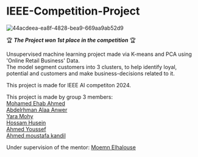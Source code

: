 # IEEE-Competition-Project
![44acdeea-ea8f-4828-bea9-669aa9ab52d9](https://github.com/MohamedEh-ab/IEEE-Customer-Segmentation/assets/109830342/23eeac55-cf93-4ba8-a2ce-62561030c0d6)

🏆  ___The Project won 1st place in the competition___ 🏆   

Unsupervised machine learning project made via K-means and PCA using 'Online Retail Business' Data.  
The model segment customers into 3 clusters, to help identify loyal, potential and customers and make business-decisions related to it.  

This project is made for IEEE AI competiton 2024.  

This project is made by group 3 members:  
[Mohamed Ehab Ahmed](https://github.com/MohamedEh-ab)  
[Abdelrhman Alaa Anwer](https://github.com/NA70X)  
[Yara Mohy](https://github.com/YaraMohy)  
[Hossam Husein](https://github.com/hossam883)  
[Ahmed Youssef](https://github.com/ahmedyoussef11)  
[Ahmed moustafa kandil](https://github.com/Ahmed-Kandil11)  

Under supervision of the mentor: [Moemn Elhalouse](https://github.com/ELHALOSE)  
